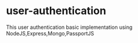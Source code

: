 # user-authentication
This user authentication basic implementation using NodeJS,Express,Mongo,PassportJS
